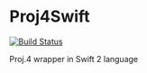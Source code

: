 # Proj4Swift
[![Build Status](https://travis-ci.org/victorlin/Proj4Swift.svg?branch=master)](https://travis-ci.org/victorlin/Proj4Swift)

Proj.4 wrapper in Swift 2 language
